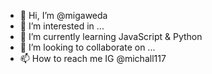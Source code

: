 - 👋 Hi, I’m @migaweda
- 👀 I’m interested in ...
- 🌱 I’m currently learning JavaScript & Python
- 💞️ I’m looking to collaborate on ...
- 📫 How to reach me  IG @michall117

<!---
migaweda/migaweda is a ✨ special ✨ repository because its `README.md` (this file) appears on your GitHub profile.
You can click the Preview link to take a look at your changes.
--->
